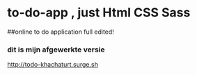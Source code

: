 # to-do-app , just Html CSS Sass

##online to do application full edited!

### dit is mijn afgewerkte versie
http://todo-khachaturt.surge.sh
